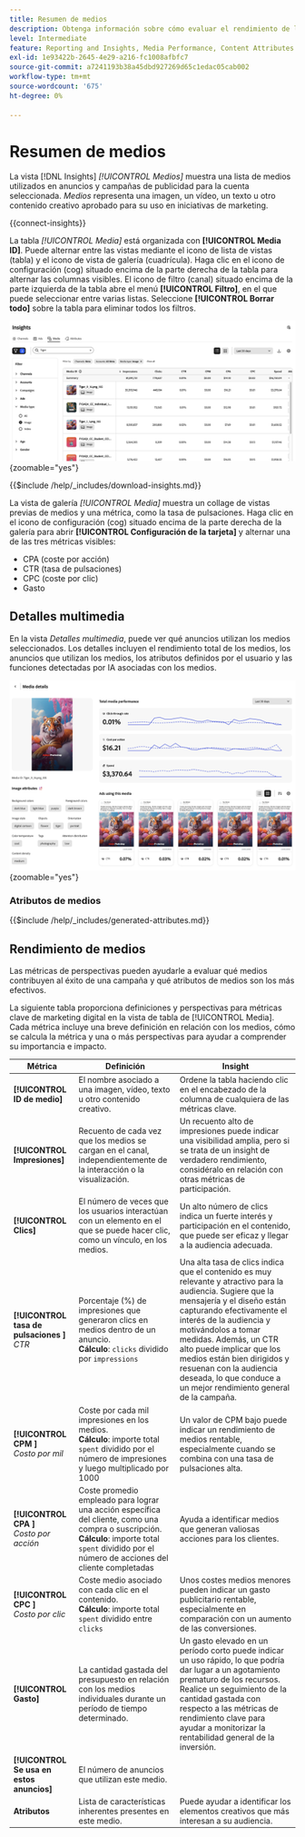 ```yaml
---
title: Resumen de medios
description: Obtenga información sobre cómo evaluar el rendimiento de los medios en Adobe GenStudio for Performance Marketing.
level: Intermediate
feature: Reporting and Insights, Media Performance, Content Attributes
exl-id: 1e93422b-2645-4e29-a216-fc1008afbfc7
source-git-commit: a7241193b38a45dbd927269d65c1edac05cab002
workflow-type: tm+mt
source-wordcount: '675'
ht-degree: 0%

---
```


# Resumen de medios

La vista [!DNL Insights] _[!UICONTROL Medios]_ muestra una lista de medios utilizados en anuncios y campañas de publicidad para la cuenta seleccionada. _Medios_ representa una imagen, un vídeo, un texto u otro contenido creativo aprobado para su uso en iniciativas de marketing.

{{connect-insights}}

La tabla _[!UICONTROL Media]_ está organizada con **[!UICONTROL Media ID]**. Puede alternar entre las vistas mediante el icono de lista de vistas (tabla) y el icono de vista de galería (cuadrícula). Haga clic en el icono de configuración (cog) situado encima de la parte derecha de la tabla para alternar las columnas visibles. El icono de filtro (canal) situado encima de la parte izquierda de la tabla abre el menú **[!UICONTROL Filtro]**, en el que puede seleccionar entre varias listas. Seleccione **[!UICONTROL Borrar todo]** sobre la tabla para eliminar todos los filtros.

![Filtro y tabla de medios](/help/assets/insights-media-filter.png){zoomable="yes"}

{{$include /help/_includes/download-insights.md}}

La vista de galería _[!UICONTROL Media]_ muestra un collage de vistas previas de medios y una métrica, como la tasa de pulsaciones. Haga clic en el icono de configuración (cog) situado encima de la parte derecha de la galería para abrir **[!UICONTROL Configuración de la tarjeta]** y alternar una de las tres métricas visibles:

- CPA (coste por acción)
- CTR (tasa de pulsaciones)
- CPC (coste por clic)
- Gasto

## Detalles multimedia

En la vista _Detalles multimedia_, puede ver qué anuncios utilizan los medios seleccionados. Los detalles incluyen el rendimiento total de los medios, los anuncios que utilizan los medios, los atributos definidos por el usuario y las funciones detectadas por IA asociadas con los medios.

![Detalles multimedia](/help/assets/insights-media-details.png){zoomable="yes"}

### Atributos de medios

{{$include /help/_includes/generated-attributes.md}}

## Rendimiento de medios

Las métricas de perspectivas pueden ayudarle a evaluar qué medios contribuyen al éxito de una campaña y qué atributos de medios son los más efectivos.

La siguiente tabla proporciona definiciones y perspectivas para métricas clave de marketing digital en la vista de tabla de [!UICONTROL Media]. Cada métrica incluye una breve definición en relación con los medios, cómo se calcula la métrica y una o más perspectivas para ayudar a comprender su importancia e impacto.

| Métrica | Definición | Insight |
| ---------------------- | ----------------------------- | -------------------------------- |
| **[!UICONTROL ID de medio]** | El nombre asociado a una imagen, vídeo, texto u otro contenido creativo. | Ordene la tabla haciendo clic en el encabezado de la columna de cualquiera de las métricas clave. |
| **[!UICONTROL Impresiones]** | Recuento de cada vez que los medios se cargan en el canal, independientemente de la interacción o la visualización. | Un recuento alto de impresiones puede indicar una visibilidad amplia, pero si se trata de un insight de verdadero rendimiento, considéralo en relación con otras métricas de participación. |
| **[!UICONTROL Clics]** | El número de veces que los usuarios interactúan con un elemento en el que se puede hacer clic, como un vínculo, en los medios. | Un alto número de clics indica un fuerte interés y participación en el contenido, que puede ser eficaz y llegar a la audiencia adecuada. |
| **[!UICONTROL tasa de pulsaciones ]**<br>_CTR_ | Porcentaje (%) de impresiones que generaron clics en medios dentro de un anuncio.<br>**Cálculo**: `clicks` dividido por `impressions` | Una alta tasa de clics indica que el contenido es muy relevante y atractivo para la audiencia. Sugiere que la mensajería y el diseño están capturando efectivamente el interés de la audiencia y motivándolos a tomar medidas. Además, un CTR alto puede implicar que los medios están bien dirigidos y resuenan con la audiencia deseada, lo que conduce a un mejor rendimiento general de la campaña. |
| **[!UICONTROL CPM ]**<br>_Costo por mil_ | Coste por cada mil impresiones en los medios.<br>**Cálculo**: importe total `spent` dividido por el número de impresiones y luego multiplicado por 1000 | Un valor de CPM bajo puede indicar un rendimiento de medios rentable, especialmente cuando se combina con una tasa de pulsaciones alta. |
| **[!UICONTROL CPA ]**<br>_Costo por acción_ | Coste promedio empleado para lograr una acción específica del cliente, como una compra o suscripción.<br>**Cálculo**: importe total `spent` dividido por el número de acciones del cliente completadas | Ayuda a identificar medios que generan valiosas acciones para los clientes. |
| **[!UICONTROL CPC ]**<br>_Costo por clic_ | Coste medio asociado con cada clic en el contenido.<br>**Cálculo**: importe total `spent` dividido entre `clicks` | Unos costes medios menores pueden indicar un gasto publicitario rentable, especialmente en comparación con un aumento de las conversiones. |
| **[!UICONTROL Gasto]** | La cantidad gastada del presupuesto en relación con los medios individuales durante un período de tiempo determinado. | Un gasto elevado en un período corto puede indicar un uso rápido, lo que podría dar lugar a un agotamiento prematuro de los recursos. Realice un seguimiento de la cantidad gastada con respecto a las métricas de rendimiento clave para ayudar a monitorizar la rentabilidad general de la inversión. |
| **[!UICONTROL Se usa en estos anuncios]** | El número de anuncios que utilizan este medio. | |
| **Atributos** | Lista de características inherentes presentes en este medio. | Puede ayudar a identificar los elementos creativos que más interesan a su audiencia. |
